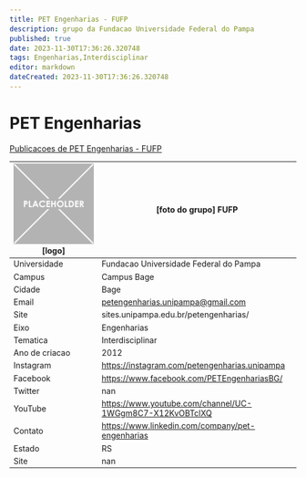```yaml
---
title: PET Engenharias - FUFP
description: grupo da Fundacao Universidade Federal do Pampa
published: true
date: 2023-11-30T17:36:26.320748
tags: Engenharias,Interdisciplinar
editor: markdown
dateCreated: 2023-11-30T17:36:26.320748
---
```


# PET Engenharias

[Publicacoes de PET Engenharias - FUFP](/atividade/53PETEngenhariasFUFP/feed.md)

| ![placeholder.png](/placeholder.png) [logo] | [foto do grupo] FUFP         |
| ------------------------------------------- | ------------------------------------------------- |
| Universidade                                | Fundacao Universidade Federal do Pampa      |
| Campus                                      | Campus Bage            |
| Cidade                                      | Bage             |
| Email                                       | petengenharias.unipampa@gmail.com             |
| Site                                        | sites.unipampa.edu.br/petengenharias/              |
| Eixo                                        | Engenharias              |
| Tematica                                    | Interdisciplinar          |
| Ano de criacao                              | 2012        |
| Instagram                                   | https://instagram.com/petengenharias.unipampa         |
| Facebook                                    | https://www.facebook.com/PETEngenhariasBG/          |
| Twitter                                     | nan           |
| YouTube                                     | https://www.youtube.com/channel/UC-1WGgm8C7-X12KvOBTclXQ           |
| Contato                                     | https://www.linkedin.com/company/pet-engenharias         |
| Estado                                      |  RS            |
| Site                                        | nan |
